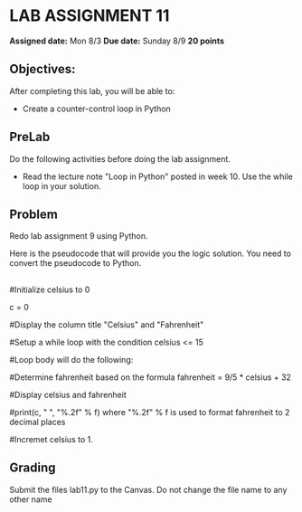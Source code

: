 # LAB ASSIGNMENT 11

**Assigned date:**   Mon 8/3
**Due date:**   Sunday  8/9
**20 points**

## Objectives:

After completing this lab, you will be able to:

* Create a counter-control loop in Python

## PreLab

Do the following activities before doing the lab assignment. 

* Read the lecture note "Loop in Python" posted in week 10.  Use the while loop in your solution.

## Problem 

Redo lab assignment 9 using Python.

Here is the pseudocode that will provide you the logic solution.  You need to convert the pseudocode to Python.
##
#Initialize celsius to 0

c = 0

#Display the column title "Celsius" and "Fahrenheit"


#Setup a while loop with the condition celsius <= 15


#Loop body will do the following:

#Determine fahrenheit based on the formula fahrenheit = 9/5 * celsius + 32

#Display celsius and fahrenheit

#print(c, " ", "%.2f" % f) where "%.2f" % f is used to format fahrenheit to 2 decimal places

#Incremet celsius to 1.
##


## Grading

Submit the files lab11.py  to the Canvas. Do not change the file name to any other name
